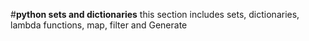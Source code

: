 #**python sets and dictionaries**
this section includes sets, dictionaries, lambda functions, map, filter and Generate